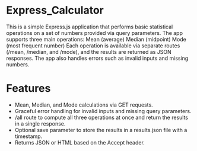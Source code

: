 # Express_Calculator

This is a simple Express.js application that performs basic statistical operations on a set of numbers provided via query parameters. The app supports three main operations: Mean (average) Median (midpoint) Mode (most frequent number) Each operation is available via separate routes (/mean, /median, and /mode), and the results are returned as JSON responses. The app also handles errors such as invalid inputs and missing numbers.

# Features

- Mean, Median, and Mode calculations via GET requests.
- Graceful error handling for invalid inputs and missing query parameters.
- /all route to compute all three operations at once and return the results in a single response.
- Optional save parameter to store the results in a results.json file with a timestamp.
- Returns JSON or HTML based on the Accept header.
